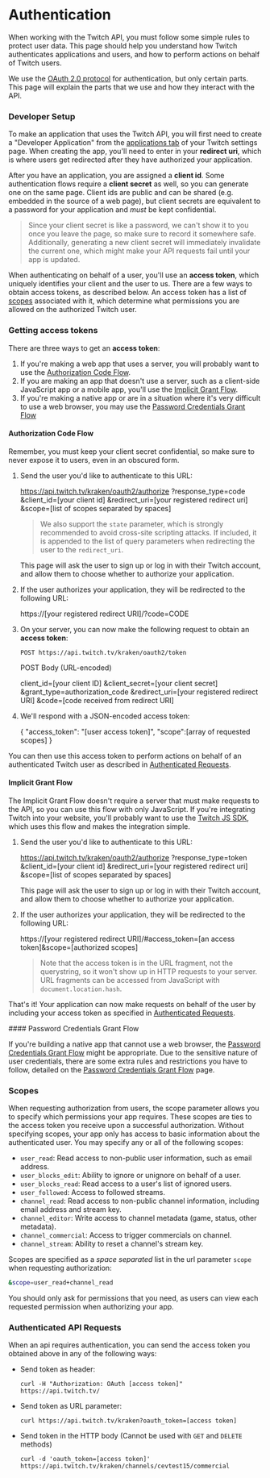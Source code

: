# Authentication

When working with the Twitch API, you must follow some simple rules to protect user data. This page should help you understand how Twitch authenticates applications and users, and how to perform actions on behalf of Twitch users.

We use the [OAuth 2.0 protocol] for authentication, but only certain parts. This page will explain the parts that we use and how they interact with the API.

[OAuth 2.0 protocol]:http://hueniverse.com/2010/05/introducing-oauth-2-0

### Developer Setup

To make an application that uses the Twitch API, you will first need to create a "Developer Application" from the [applications tab][] of your Twitch settings page. When creating the app, you'll need to enter in your __redirect uri__, which is where users get redirected after they have authorized your application.

After you have an application, you are assigned a __client id__. Some authentication flows require a __client secret__ as well, so you can generate one on the same page. Client ids are public and can be shared (e.g. embedded in the source of a web page), but client secrets are equivalent to a password for your application and _must_ be kept confidential.

> Since your client secret is like a password, we can't show it to you once you leave the page, so make sure to record it somewhere safe.
> Additionally, generating a new client secret will immediately invalidate the current one, which might make your API requests fail until your app is updated.

When authenticating on behalf of a user, you'll use an __access token__, which uniquely identifies your client and the user to us. There are a few ways to obtain access tokens, as described below. An access token has a list of [scopes](#scope) associated with it, which determine what permissions you are allowed on the authorized Twitch user.

[Applications tab]: http://www.twitch.tv/settings?section=applications


### Getting access tokens

There are three ways to get an __access token__:

  1. If you're making a web app that uses a server, you will probably want to use the [Authorization Code Flow](#auth-code).
  2. If you are making an app that doesn't use a server, such as a client-side JavaScript app or a mobile app, you'll use the [Implicit Grant Flow](#implicit-grant).
  3. If you're making a native app or are in a situation where it's very difficult to use a web browser, you may use the [Password Credentials Grant Flow](#password-credentials-grant)

<a name="auth-code"></a>
#### Authorization Code Flow

Remember, you must keep your client secret confidential, so make sure to never expose it to users, even in an obscured form.

  1. Send the user you'd like to authenticate to this URL:
  
        https://api.twitch.tv/kraken/oauth2/authorize
            ?response_type=code
            &client_id=[your client id]
            &redirect_uri=[your registered redirect uri]
            &scope=[list of scopes separated by spaces]

      > We also support the `state` parameter, which is strongly recommended
      > to avoid cross-site scripting attacks. If included, it is appended to
      > the list of query parameters when redirecting the user to the
      > `redirect_uri`.
      
      This page will ask the user to sign up or log in with their Twitch account, and allow them to choose whether to authorize your application.
      
  2. If the user authorizes your application, they will be redirected to the following URL:
  
        https://[your registered redirect URI]/?code=CODE
        
  3. On your server, you can now make the following request to obtain an __access token__:
  
     `POST https://api.twitch.tv/kraken/oauth2/token`
     
     POST Body (URL-encoded)
     
        client_id=[your client ID]
        &client_secret=[your client secret]
        &grant_type=authorization_code
        &redirect_uri=[your registered redirect URI]
        &code=[code received from redirect URI]

     
  4. We'll respond with a JSON-encoded access token:
   
        {
          "access_token": "[user access token]",
          "scope":[array of requested scopes]
        }
  
  You can then use this access token to perform actions on behalf of an authenticated Twitch user as described in [Authenticated Requests](#authenticated-requests).
  
<a name="implicit-grant"></a>
#### Implicit Grant Flow

The Implicit Grant Flow doesn't require a server that must make requests to the API, so you can use this flow with only JavaScript. If you're integrating Twitch into your website, you'll probably want to use the [Twitch JS SDK](https://github.com/justintv/twitch-js-sdk), which uses this flow and makes the integration simple.


  1. Send the user you'd like to authenticate to this URL:
  
        https://api.twitch.tv/kraken/oauth2/authorize
            ?response_type=token
            &client_id=[your client id]
            &redirect_uri=[your registered redirect uri]
            &scope=[list of scopes separated by spaces]

      This page will ask the user to sign up or log in with their Twitch account, and allow them to choose whether to authorize your application.
      
  2. If the user authorizes your application, they will be redirected to the following URL:
  
        https://[your registered redirect URI]/#access_token=[an access token]&scope=[authorized scopes]
        
      > Note that the access token is in the URL fragment, not the
      > querystring, so it won't show up in HTTP requests to your server.
      > URL fragments can be accessed from JavaScript with
      > `document.location.hash`.

That's it! Your application can now make requests on behalf of the user by including your access token as specified in [Authenticated Requests](#authenticated-requests).

<a name="password-credentials-grant"/>
#### Password Credentials Grant Flow
  
If you're building a native app that cannot use a web browser, the [Password Credentials Grant Flow][] might be appropriate. Due to the sensitive nature of user credentials, there are some extra rules and restrictions you have to follow, detailed on the [Password Credentials Grant Flow][] page.

[Password Credentials Grant Flow]: password-credentials.md
  
<a name="scope"></a>

### Scopes

When requesting authorization from users, the scope parameter allows you to specify which permissions your app requires. These scopes are ties to the access token you receive upon a successful authorization. Without specifying scopes, your app only has access to basic information about the authenticated user. You may specify any or all of the following scopes:

- `user_read`: Read access to non-public user information, such as email address.
- `user_blocks_edit`: Ability to ignore or unignore on behalf of a user.
- `user_blocks_read`: Read access to a user's list of ignored users.
- `user_followed`: Access to followed streams.
- `channel_read`: Read access to non-public channel information, including email address and stream key.
- `channel_editor`: Write access to channel metadata (game, status, other metadata).
- `channel_commercial`: Access to trigger commercials on channel.
- `channel_stream`: Ability to reset a channel's stream key.

Scopes are specified as a *space separated* list in the url parameter `scope` when requesting authorization:

```bash
&scope=user_read+channel_read
```

You should only ask for permissions that you need, as users can view each requested permission when authorizing your app.

<a name="authenticated-requests"></a>
### Authenticated API Requests

When an api requires authentication, you can send the access token you obtained above in any of the following ways:
 
  * Send token as header:

	    curl -H "Authorization: OAuth [access token]" https://api.twitch.tv/

  * Send token as URL parameter:

	    curl https://api.twitch.tv/kraken?oauth_token=[access token]

  * Send token in the HTTP body (Cannot be used with `GET` and `DELETE` methods)
  
        curl -d 'oauth_token=[access token]' https://api.twitch.tv/kraken/channels/cevtest15/commercial

  
  